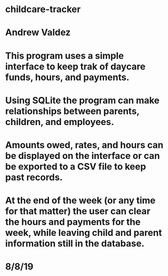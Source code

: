 #
# childcare-tracker
# Andrew Valdez
# 
# This program uses a simple interface to keep trak of daycare funds, hours, and payments.
# Using SQLite the program can make relationships between parents, children, and employees.
# Amounts owed, rates, and hours can be displayed on the interface or can be exported to a CSV file to keep past records.  
# At the end of the week (or any time for that matter) the user can clear the hours and payments for the week, while leaving child and parent information still in the database.

# 8/8/19
# 
